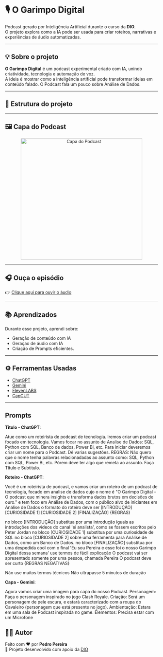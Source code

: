 # 🎙️ O Garimpo Digital

Podcast gerado por Inteligência Artificial durante o curso da **DIO**.  
O projeto explora como a IA pode ser usada para criar roteiros, narrativas e experiências de áudio automatizadas.

---

## 💡 Sobre o projeto

**O Garimpo Digital** é um podcast experimental criado com IA, unindo criatividade, tecnologia e automação de voz.  
A ideia é mostrar como a inteligência artificial pode transformar ideias em conteúdo falado. O Podcast fala um pouco sobre Análise de Dados.

---

## 🚀 Estrutura do projeto


---

## 🖼️ Capa do Podcast

<p align="center">
  <img src="Gemini_Generated_Image_yyh8w8yyh8w8yyh8.png" alt="Capa do Podcast" width="400px">
</p>


---

## 🎧 Ouça o episódio

👉 [Clique aqui para ouvir o áudio](Garimpo-Digital1.MP3)

---

## 📚 Aprendizados

Durante esse projeto, aprendi sobre:
- Geração de conteúdo com IA
- Geraçao de áudio com IA
- Criação de Prompts eficientes.

---

## ⚙️ Ferramentas Usadas

- [ChatGPT](https://chat.openai.com/)
- [Gemini](https://gemini.google.com/app?hl=pt-BR)
- [ElevenLABS](https://elevenlabs.io/?gad_source=1&gad_campaignid=23092110430&gbraid=0AAAAAqiHkX1iX0klFk_k8sANB2xKwDmP9&gclid=CjwKCAjwx-zHBhBhEiwA7Kjq6wmtSNWHZcrYVsdT5JVp21sFOyepweLss2hg9LD80TIOjBzVW9GC-RoCA54QAvD_BwE)
- [CapCUT](https://www.capcut.com/pt-br/)

---
## Prompts

**Titulo - ChatGPT**: 

Atue como um roteirista de podcast de tecnologia. Iremos criar um podcast focado em tecnologia. Vamos focar no assunto de Analise de Dados: SQL, Python com SQL, Banco de dados, Power Bi, etc. 
Para iniciar deveremos criar um nome para o Podcast. Dê varias sugestões.
REGRAS: 
Não quero que o nome tenha palavras relacionadadas ao assunto como: SQL, Python com SQL, Power Bi, etc.
Pórem deve ter  algo que remeta ao assunto.
Faça Título e Subtitulo.

**Roteiro - ChatGPT**:

Você é um roteirista de podcast, e vamos criar um  roteiro de um podcast de tecnologia, focado em analise de dados cujo o nome é "O Garimpo Digital - O podcast que minera insights e transforma dados brutos em decisões de ouro." e tem foco em Análise de Dados,  com o público alvo de iniciantes em  Análise de Dados
o formato do roteiro deve ser
[INTRODUÇÃO]
[CURIOSIDADE 1]
[CURIOSIDADE 2]
[FINALIZAÇÃO]
{REGRAS}

no bloco [INTRODUÇÃO] substitua por uma introdução iguais as introduções dos vídeos do canal 'ei analista', como se fossem escritos pelo Peter Jordan
no bloco [CURIOSIDADE 1] substitua por uma curiosidade de SQL
no bloco [CURIOSIDADE 2] sobre uma ferramenta para Análise de Dados, como um Banco de Dados. 
no bloco [FINALIZAÇÃO] substitua por uma despedida cool com o final 'Eu sou Pereira e esse foi o nosso Garimpo Digital dessa semana'
use termos de fácil explicação
O podcast vai ser apresentado somente por uma pessoa, chamada Pereira
O podcast deve ser curto
{REGRAS NEGATIVAS}

Não use muitos termos técnicos
Não ultrapasse 5 minutos de duração

**Capa - Gemini**:

Agora vamos criar uma imagem para capa do nosso Podcast.
Personagem: Faça o personagem inspirado no jogo Clash Royale.
Criação: Será um personagem de pele escura, e estará caracterizado com a roupa do Cavaleiro (personagem que está presente no jogo).
Ambientação: Estara em uma sala de Podcast inspirada no game.
Elementos: Precisa estar com um Microfone


## 👨‍💻 Autor
Feito com ❤️ por **Pedro Pereira**  
📍 Projeto desenvolvido com apoio da [DIO](https://www.dio.me/)
